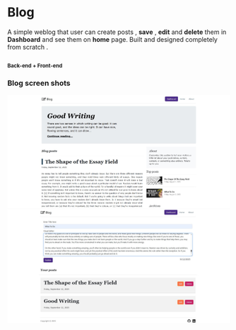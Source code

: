 # Blog
A simple weblog that user can create posts , **save** , **edit** and **delete** them in **Dashboard** and see them on **home** page.
Built and designed completely from scratch . 
#### <sub>Back-end + Front-end</sub>

### Blog screen shots
![home page](https://github.com/pouriavj/Blog/blob/main/blog-home.jpg?raw=true)
![home page](https://github.com/pouriavj/Blog/blob/main/blog-dashboard.jpg?raw=true)

